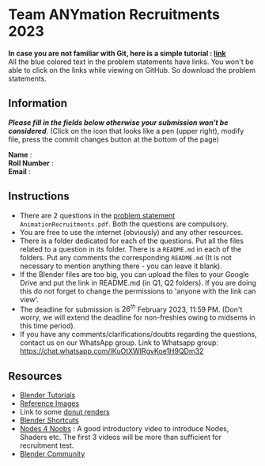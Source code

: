 # Team ANYmation Recruitments 2023

**In case you are not familiar with Git, here is a simple tutorial : [link](https://www.youtube.com/watch?v=xmK1Q5uzH4w)** <br>
All the blue colored text in the problem statements have links. You won't be able to click on the links while viewing on GitHub. So download the problem statements.

## Information

___Please fill in the fields below otherwise your submission won't be considered___. (Click on the icon that looks like a pen (upper right), modify file, press the commit changes button at the bottom of the page)

**Name** : <br>
**Roll Number** : <br>
**Email** : <br>

## Instructions

* There are 2 questions in the [problem statement](AnimationRecruitments.pdf) ```AnimationRecruitments.pdf```. Both the questions are compulsory.
* You are free to use the internet (obviously) and any other resources.
* There is a folder dedicated for each of the questions. Put all the files related to a question in its folder. There is a ```README.md``` in each of the folders. Put any comments the corresponding ```README.md``` (It is not necessary to mention anything there - you can leave it blank). 
* If the Blender files are too big, you can upload the files to your Google Drive and put the link in README.md (in Q1, Q2 folders). If you are doing this do not forget to change the permissions to 'anyone with the link can view'.
* The deadline for submission is $26^{th}$ February 2023, 11:59 PM. (Don't worry, we will extend the deadline for non-freshies owing to midsems in this time period).
* If you have any comments/clarifications/doubts regarding the questions, contact us on our WhatsApp group. Link to Whatsapp group: https://chat.whatsapp.com/IKuOtXWIRgvKoe1H9QDm32

## Resources

* [Blender Tutorials](https://www.youtube.com/watch?v=NyJWoyVx_XI&list=PLjEaoINr3zgEq0u2MzVgAaHEBt--xLB6U)
* [Reference Images](https://drive.google.com/drive/folders/1ljo-5MJaRM05DoTLJUX-pHiLLvXHmhXS)
* Link to some [donut renders](https://www.reddit.com/r/BlenderDoughnuts/)
* [Blender Shortcuts](https://www.dropbox.com/s/jg4fs4i8zw5bxt7/Blender\%203.0\%20Shortcuts\%20v1.2.pdf?dl=0)
* [Nodes 4 Noobs](https://www.youtube.com/playlist?list=PLn3ukorJv4vtnU\_TaZob7QD6Q8d9C9Ki7) : A good introductory video to introduce Nodes, Shaders etc. The first 3 videos will be more than sufficient for recruitment test.
* [Blender Community](https://www.blender.org/community/)
